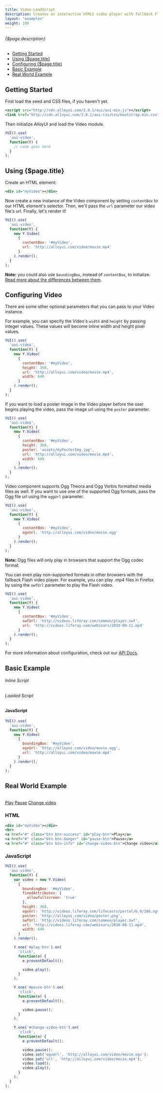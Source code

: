 ```yaml
---
title: Video-LoadScript
description: Creates an interactive HTML5 video player with fallback Flash video player.
layout: "examples"
weight: 100
---
```


###### {$page.description}

- [Getting Started](#1)
- [Using {$page.title}](#2)
- [Configuring {$page.title}](#3)
- [Basic Example](#4)
- [Real World Example](#5)

<article id="1">

## Getting Started

First load the seed and CSS files, if you haven't yet.

```xml
<script src="http://cdn.alloyui.com/3.0.1/aui/aui-min.js"></script>
<link href="http://cdn.alloyui.com/3.0.1/aui-css/css/bootstrap.min.css" rel="stylesheet"></link>
```

Then initialize AlloyUI and load the Video module.

```javascript
YUI().use(
  'aui-video',
  function(Y) {
    // code goes here
  }
);
```

</article>

<article id="2">

## Using {$page.title}

Create an HTML element:

```xml
<div id="myVideo"></div>
```

Now create a new instance of the Video component by setting `contentBox` to our HTML element's selector. Then, we'll pass the `url` parameter our video file's url. Finally, let's render it!

```javascript
YUI().use(
  'aui-video',
  function(Y) {
    new Y.Video(
      {
        contentBox: '#myVideo',
        url: 'http://alloyui.com/video/movie.mp4'
      }
    ).render();
  }
);
```

<div class="alert alert-info">
  <strong>Note:</strong> you could also use <code>boundingBox</code>, instead of <code>contentBox</code>, to initialize.<br>
  <a href="https://github.com/liferay/alloy-ui/wiki/FAQs">Read more about the differences between them</a>.
</div>

</article>

<article id="3">

## Configuring Video

There are some other optional parameters that you can pass to your Video instance.

For example, you can specify the Video's `width` and `height` by passing integer values. These values will become inline width and height pixel values.

```javascript
YUI().use(
  'aui-video',
  function(Y) {
    new Y.Video(
      {
        contentBox: '#myVideo',
        height: 360,
        url: 'http://alloyui.com/video/movie.mp4',
        width: 640
      }
    ).render();
  }
);
```

If you want to load a poster image in the Video player before the user begins playing the video, pass the image url using the `poster` parameter.

```javascript
YUI().use(
  'aui-video',
  function(Y) {
    new Y.Video(
      {
        contentBox: '#myVideo',
        height: 360,
        poster: 'assets/myPosterImg.jpg',
        url: 'http://alloyui.com/video/movie.mp4',
        width: 640
      }
    ).render();
  }
);
```

Video component supports Ogg Theora and Ogg Vorbis formatted media files as well. If you want to use one of the supported Ogg formats, pass the Ogg file url using the `oggUrl` parameter.

```javascript
YUI().use(
  'aui-video',
  function(Y) {
    new Y.Video(
      {
        contentBox: '#myVideo',
        ogvUrl: 'http://alloyui.com/video/movie.ogg'
      }
    ).render();
  }
);
```

<div class="alert alert-info">
  <strong>Note:</strong> Ogg files will only play in browsers that support the Ogg codec format.
</div>

You can even play non-supported formats in other browsers with the fallback Flash video player. For example, you can play .mp4 files in Firefox by using the `swfUrl` parameter to play the Flash video.

```javascript
YUI().use(
  'aui-video',
  function(Y) {
    new Y.Video(
      {
        contentBox: '#myVideo',
        swfUrl: 'http://videos.liferay.com/common/player.swf',
        url: 'http://videos.liferay.com/webinars/2010-08-11.mp4'
      }
    ).render();
  }
);
```

<div class="alert alert-success">
	For more information about configuration, check out our <a href="http://alloyui.com/api/modules/aui-tooltip.html" target="_blank">API Docs</a>.
</div>

</article>

<article id="4">

## Basic Example

###### Inline Script
<div id="myVideo"></div>

<script type="text/javascript">
{literal}
YUI().use(
  'aui-video',
  function(Y) {
    console.log('inline script called');
    new Y.Video(
      {
        boundingBox: '#myVideo',
        ogvUrl: 'http://alloyui.com/video/movie.ogg',
        url: 'http://alloyui.com/video/movie.mp4'
      }
    ).render();
  }
);
{/literal}
</script>

###### Loaded Script
<div id="myVideo1"></div>

<script type="text/javascript" src="/scripts/examples/video.js"></script>

#### JavaScript

```javascript
YUI().use(
  'aui-video',
  function(Y) {
    new Y.Video(
      {
        boundingBox: '#myVideo',
        ogvUrl: 'http://alloyui.com/video/movie.ogg',
        url: 'http://alloyui.com/video/movie.mp4'
      }
    ).render();
  }
);
```

</article>

<article id="5">

## Real World Example

<div id="myVideo2"></div>
<br>
<a href="#" class="btn btn-success" id="play-btn">Play</a>
<a href="#" class="btn btn-danger" id="pause-btn">Pause</a>
<a href="#" class="btn btn-info" id="change-video-btn">Change video</a>
<br>

<script type="text/javascript">
{literal}
YUI().use(
  'aui-video',
  function(Y) {
    var video = new Y.Video(
      {
        boundingBox: '#myVideo2',
        fixedAttributes: {
          allowfullscreen: 'true'
        },
        height: 368,
        ogvUrl: 'http://videos.liferay.com/lifecasts/portal/6.0/106.ogv',
        poster: 'http://alloyui.com/video/poster.png',
        swfUrl: 'http://videos.liferay.com/common/player.swf',
        url: 'http://videos.liferay.com/webinars/2010-08-11.mp4',
        width: 640
      }
    ).render();
    Y.one('#play-btn').on(
      'click',
      function(e) {
        e.preventDefault();
        video.play();
      }
    );
    Y.one('#pause-btn').on(
      'click',
      function(e) {
        e.preventDefault();
        video.pause();
      }
    );
    Y.one('#change-video-btn').on(
      'click',
      function(e) {
        e.preventDefault();
        video.pause();
        video.set('ogvUrl', 'http://alloyui.com/video/movie.ogv');
        video.set('url', 'http://alloyui.com/video/movie.mp4');
        video.load();
        video.play();
      }
    );
  }
);
{/literal}
</script>

### HTML

```xml
<div id="myVideo"></div>
<br>
<a href="#" class="btn btn-success" id="play-btn">Play</a>
<a href="#" class="btn btn-danger" id="pause-btn">Pause</a>
<a href="#" class="btn btn-info" id="change-video-btn">Change video</a>
```

### JavaScript

```javascript
YUI().use(
  'aui-video',
  function(Y) {
    var video = new Y.Video(
      {
        boundingBox: '#myVideo',
        fixedAttributes: {
          allowfullscreen: 'true'
        },
        height: 368,
        ogvUrl: 'http://videos.liferay.com/lifecasts/portal/6.0/106.ogv',
        poster: 'http://alloyui.com/video/poster.png',
        swfUrl: 'http://videos.liferay.com/common/player.swf',
        url: 'http://videos.liferay.com/webinars/2010-08-11.mp4',
        width: 640
      }
    ).render();

    Y.one('#play-btn').on(
      'click',
      function(e) {
        e.preventDefault();

        video.play();
      }
    );

    Y.one('#pause-btn').on(
      'click',
      function(e) {
        e.preventDefault();

        video.pause();
      }
    );

    Y.one('#change-video-btn').on(
      'click',
      function(e) {
        e.preventDefault();

        video.pause();
        video.set('ogvUrl', 'http://alloyui.com/video/movie.ogv');
        video.set('url', 'http://alloyui.com/video/movie.mp4');
        video.load();
        video.play();
      }
    );
  }
);
```

</article>